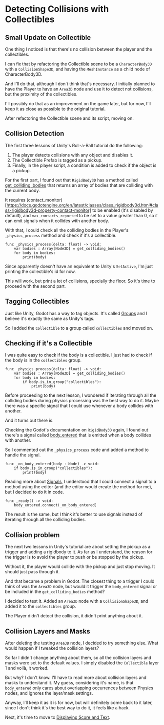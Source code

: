 # Detecting Collisions with Collectibles

## Small Update on Collectible

One thing I noticed is that there's no collision between the player and the collectibles.

I can fix that by refactoring the Collectible scene to be a `CharacterBody3D` with a `CollisionShape3D`, and having the `MeshInstance` as a child node of CharacterBody3D.

And I'll do that, although I don't think that's necessary. I initially planned to have the Player to have an `Area3D` node and use it to detect not collisions, but the proximity of the collectibles.

I'll possibly do that as an improvement on the game later, but for now, I'll keep it as close as possible to the original tutorial.

After refactoring the Collectible scene and its script, moving on.

## Collision Detection

The first three lessons of Unity's Roll-a-Ball tutorial do the following:

1. The player detects collisions with any object and disables it.
2. The Collectible Prefab is tagged as a pickup.
3. Finally, in the player script, a condition is added to check if the object is a pickup.

For the first part, I found out that `RigidBody3D` has a method called [get_colliding_bodies](https://docs.godotengine.org/en/latest/classes/class_rigidbody3d.html#class-rigidbody3d-method-get-colliding-bodies) that returns an array of bodies that are colliding with the current body.

It requires (contact_monitor)[https://docs.godotengine.org/en/latest/classes/class_rigidbody3d.html#class-rigidbody3d-property-contact-monitor] to be enabled (it's disabled by default), and `max_contacts_reported` to be set to a value greater than 0, so it can emit signals when it collides with another body.

With that, I could check all the colliding bodies in the Player's `_physics_process` method and check if it's a collectible.

```gdscript
func _physics_process(delta: float) -> void:
	var bodies : Array[Node3D] = get_colliding_bodies()
	for body in bodies:
        print(body)
```

Since apparently doesn't have an equivalent to Unity's `SetActive`, I'm just printing the collectible's id for now.

This will work, but print a lot of collisions, specially the floor. So it's time to proceed with the second part.

## Tagging Collectibles

Just like Unity, Godot has a way to tag objects. It's called [Groups](https://docs.godotengine.org/en/latest/tutorials/scripting/groups.html) and I believe it's exactly the same as Unity's tags.

So I added the `Collectible` to a group called `collectibles` and moved on.

## Checking if it's a Collectible

I was quite easy to check if the body is a collectible. I just had to check if the body is in the `collectibles` group.

```gdscript
func _physics_process(delta: float) -> void:
	var bodies : Array[Node3D] = get_colliding_bodies()
	for body in bodies:
		if body.is_in_group("collectibles"):
			print(body)
```

Before proceeding to the next lesson, I wondered if iterating through all the colliding bodies during physics processing was the best way to do it. Maybe there was a specific signal that I could use whenever a body collides with another.

And it turns out there is.

Checking the Godot's documentation on `RigidBody3D` again, I found out there's a signal called [body_entered](https://docs.godotengine.org/en/latest/classes/class_rigidbody3d.html#class-rigidbody3d-signal-body-entered) that is emitted when a body collides with another.

So I commented out the `_physics_process` code and added a method to handle the signal.

```gdscript
func _on_body_entered(body : Node) -> void:
	if body.is_in_group("collectibles"):
		print(body)
```

Reading more about [Signals](https://docs.godotengine.org/en/latest/getting_started/step_by_step/signals.html), I understood that I could connect a signal to a method using the editor (and the editor would create the method for me), but I decided to do it in code.

```gdscript
func _ready() -> void:
	body_entered.connect(_on_body_entered)
```
 
The result is the same, but I think it's better to use signals instead of iterating through all the colliding bodies.

## Collision problem

The next two lessons in Unity's tutorial are about setting the pickup as a trigger and adding a rigidbody to it. As far as I understand, the reason for the trigger is to avoid the player to push or be stopped by the pickup.

Without it, the player would collide with the pickup and just stop moving. It should just pass through it.

And that became a problem in Godot. The closest thing to a trigger I could think of was the `Area3D` node, but would it trigger the `body_entered` signal or be included in the `get_colliding_bodies` method?

I decided to test it. Added an `Area3D` node with a `CollisionShape3D`, and added it to the `collectibles` group.

The Player didn't detect the collision, it didn't print anything about it.

## Collision Layers and Masks

After deleting the testing `Area3D` node, I decided to try something else. What would happen if I tweaked the collision layers?

So far I didn't change anything about them, so all the collision layers and masks were set to the default values. I simply disabled the `Collectible` layer 1 and voilà, it worked.

But why? I don't know. I'll have to read more about collision layers and masks to understand it. My guess, considering it's name, is that `body_entered` only cares about overlapping occurrences between Physics nodes, and ignores the layer/mask settings.

Anyway, I'll keep it as it is for now, but will definitely come back to it later, since I don't think it's the best way to do it, it feels like a hack.

Next, it's time to move to [Displaying Score and Text](docs/displaying-score-and-text.md).